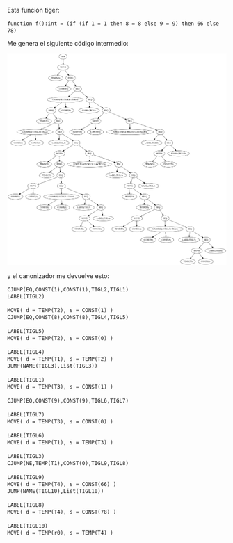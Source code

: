 
Esta función tiger:
```
function f():int = (if (if 1 = 1 then 8 = 8 else 9 = 9) then 66 else 78)
```

Me genera el siguiente código intermedio:

![Tree](tree.png)

y el canonizador me devuelve esto:

```
CJUMP(EQ,CONST(1),CONST(1),TIGL2,TIGL1)
LABEL(TIGL2)

MOVE( d = TEMP(T2), s = CONST(1) )
CJUMP(EQ,CONST(8),CONST(8),TIGL4,TIGL5)

LABEL(TIGL5)
MOVE( d = TEMP(T2), s = CONST(0) )

LABEL(TIGL4)
MOVE( d = TEMP(T1), s = TEMP(T2) )
JUMP(NAME(TIGL3),List(TIGL3))

LABEL(TIGL1)
MOVE( d = TEMP(T3), s = CONST(1) )

CJUMP(EQ,CONST(9),CONST(9),TIGL6,TIGL7)

LABEL(TIGL7)
MOVE( d = TEMP(T3), s = CONST(0) )

LABEL(TIGL6)
MOVE( d = TEMP(T1), s = TEMP(T3) )

LABEL(TIGL3)
CJUMP(NE,TEMP(T1),CONST(0),TIGL9,TIGL8)

LABEL(TIGL9)
MOVE( d = TEMP(T4), s = CONST(66) )
JUMP(NAME(TIGL10),List(TIGL10))

LABEL(TIGL8)
MOVE( d = TEMP(T4), s = CONST(78) )

LABEL(TIGL10)
MOVE( d = TEMP(r0), s = TEMP(T4) )
```
